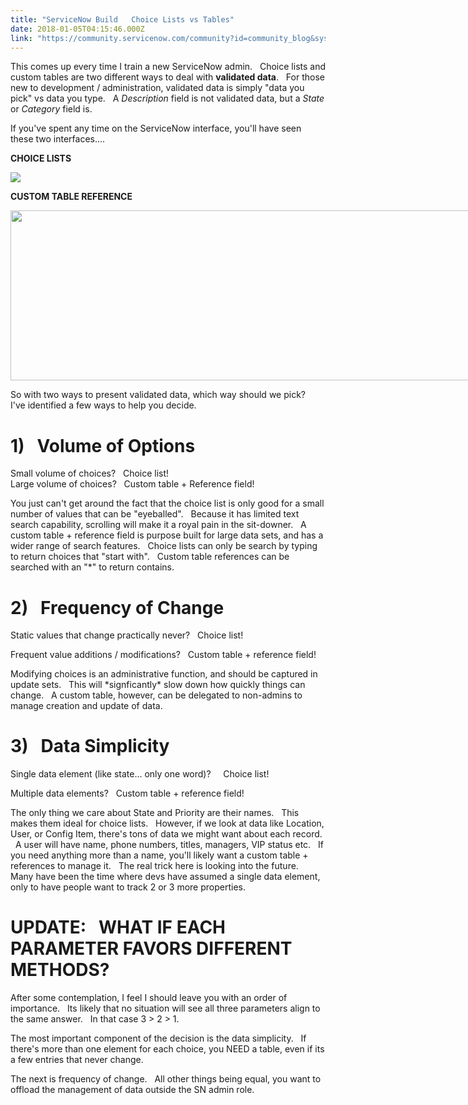 ```yaml
---
title: "ServiceNow Build   Choice Lists vs Tables"
date: 2018-01-05T04:15:46.000Z
link: "https://community.servicenow.com/community?id=community_blog&sys_id=872da6e5dbd0dbc01dcaf3231f9619f0"
---
```

<p>This comes up every time I train a new ServiceNow admin.   Choice lists and custom tables are two different ways to deal with <strong>validated data</strong>.   For those new to development / administration, validated data is simply "data you pick" vs data you type.   A <em>Description</em> field is not validated data, but a <em>State</em> or <em>Category</em> field is.</p><p></p><p>If you've spent any time on the ServiceNow interface, you'll have seen these two interfaces....</p><p></p><p><strong>CHOICE LISTS</strong></p><p><img   class="image-1 jive-image" src="33d705c6db1413043eb27a9e0f961930.iix" style="max-width: 1200px; max-height: 900px;"/></p><p><strong>CUSTOM TABLE REFERENCE</strong></p><p><strong><img   class="image-2 jive-image" height="272" src="0c63648adb9c5304b322f4621f961971.iix" style="max-width: 1200px; max-height: 900px; height: 272px; width: 875.067px;" width="875"/></strong></p><p></p><p></p><p>So with two ways to present validated data, which way should we pick?   I've identified a few ways to help you decide.</p><p></p><h1>1)   Volume of Options</h1><p>Small volume of choices?   Choice list!<br/>Large volume of choices?   Custom table + Reference field!</p><p></p><p>You just can't get around the fact that the choice list is only good for a small number of values that can be "eyeballed".   Because it has limited text search capability, scrolling will make it a royal pain in the sit-downer.   A custom table + reference field is purpose built for large data sets, and has a wider range of search features.   Choice lists can only be search by typing to return choices that "start with".   Custom table references can be searched with an "*" to return contains.</p><p></p><h1>2)   Frequency of Change</h1><p>Static values that change practically never?   Choice list!</p><p>Frequent value additions / modifications?   Custom table + reference field!</p><p></p><p>Modifying choices is an administrative function, and should be captured in update sets.   This will *signficantly* slow down how quickly things can change.   A custom table, however, can be delegated to non-admins to manage creation and update of data.</p><p></p><h1>3)   Data Simplicity</h1><p>Single data element (like state... only one word)?     Choice list!</p><p>Multiple data elements?   Custom table + reference field!</p><p></p><p>The only thing we care about State and Priority are their names.   This makes them ideal for choice lists.   However, if we look at data like Location, User, or Config Item, there's tons of data we might want about each record.   A user will have name, phone numbers, titles, managers, VIP status etc.   If you need anything more than a name, you'll likely want a custom table + references to manage it.   The real trick here is looking into the future.   Many have been the time where devs have assumed a single data element, only to have people want to track 2 or 3 more properties.</p><p></p><h1>UPDATE:   WHAT IF EACH PARAMETER FAVORS DIFFERENT METHODS?</h1><p>After some contemplation, I feel I should leave you with an order of importance.   Its likely that no situation will see all three parameters align to the same answer.   In that case 3 &gt; 2 &gt; 1.</p><p>The most important component of the decision is the data simplicity.   If there's more than one element for each choice, you NEED a table, even if its a few entries that never change.</p><p>The next is frequency of change.   All other things being equal, you want to offload the management of data outside the SN admin role.</p>